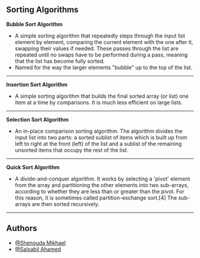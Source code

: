 ## Sorting Algorithms
**Bubble Sort Algorithm**
- A simple sorting algorithm that repeatedly steps through the input list element by element, comparing the current element with the one after it, swapping their values if needed. These passes through the list are repeated until no swaps have to be performed during a pass, meaning that the list has become fully sorted.   
- Named for the way the larger elements "bubble" up to the top of the list.   
****   

**Insertion Sort Algorithm**
- A simple sorting algorithm that builds the final sorted array (or list) one item at a time by comparisons. It is much less efficient on large lists.   
****   

**Selection Sort Algorithm**
-  An in-place comparison sorting algorithm. The algorithm divides the input list into two parts: a sorted sublist of items which is built up from left to right at the front (left) of the list and a sublist of the remaining unsorted items that occupy the rest of the list.   
****   

**Quick Sort Algorithm**
- A divide-and-conquer algorithm. It works by selecting a 'pivot' element from the array and partitioning the other elements into two sub-arrays, according to whether they are less than or greater than the pivot. For this reason, it is sometimes called partition-exchange sort.[4] The sub-arrays are then sorted recursively.   
****

## Authors

- [@Shenouda Mikhael](https://github.com/shenoudaMikhael)
- [@Salsabil Ahamed](https://github.com/salsapil)
